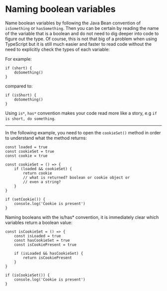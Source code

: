 # Naming boolean variables

Name boolean variables by following the Java Bean convention of `isSomething` or `hasSomething`. Then you can be certain by reading the name of the variable that is a boolean and do not need to dig deeper into code to figure out the type. Of course, this is not that big of a problem when using TypeScript but it is still much easier and faster to read code without the need to explicitly check the types of each variable:

For example:

	if (short) {
		doSomething()
	}

compared to:
	
	if (isShort) {
		doSomething()
	}

Using `is*`, `has*` convention makes your code read more like a story, e.g `if is short, do something`.

---

In the following example, you need to open the `cookieSet()` method in order to understand what the method returns:

	const loaded = true
	const cookieSet = true
	const cookie = true
	    
	const cookieSet = () => {
	    if (loaded && cookieSet) {
	        return cookie
	        // what is returned? boolean or cookie object or
	        // even a string?
    	}
	}
	
	if (setCookie()) { 
	    console.log('Cookie is present')
	}
	
Naming booleans with the is/has* convention, it is immediately clear which variables return a boolean value:
	
	const isCookieSet = () => {
	    const isLoaded = true
	    const hasCookieSet = true
	    const isCookiePresent = true
	
	    if (isLoaded && hasCookieSet) {
	        return isCookiePresent
	    }
	}
	
	if (isCookieSet()) {
	    console.log('Cookie is present')
	}